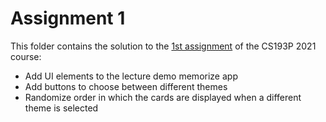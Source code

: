 # Assignment 1

This folder contains the solution to the [1st assignment](https://cs193p.sites.stanford.edu/sites/g/files/sbiybj16636/files/media/file/assignment_1.pdf) of the CS193P 2021 course:

* Add UI elements to the lecture demo memorize app
* Add buttons to choose between different themes
* Randomize order in which the cards are displayed when a different theme is selected
